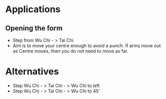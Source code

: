 # Applications

## Opening the form

- Step from Wu Chi - > Tai Chi
- Aim is to move your centre enough to avoid a punch.  If arms move out as Centre moves,  then you do not need to move as far.

# Alternatives
- Step Wu Chi - > Tai Chi - > Wu Chi to left
- Step Wu Chi - > Tai Chi - > Wu Chi to 45'
